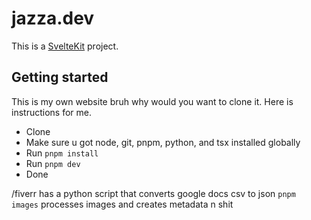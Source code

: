 # jazza.dev

This is a [SvelteKit](https://kit.svelte.dev) project.

## Getting started

This is my own website bruh why would you want to clone it. Here is instructions for me.

- Clone
- Make sure u got node, git, pnpm, python, and tsx installed globally
- Run `pnpm install`
- Run `pnpm dev`
- Done

/fiverr has a python script that converts google docs csv to json
`pnpm images` processes images and creates metadata n shit
